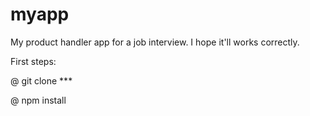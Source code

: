 # myapp
My product handler app for a job interview. I hope it'll works correctly.

First steps:

@ git clone ***

@ npm install
